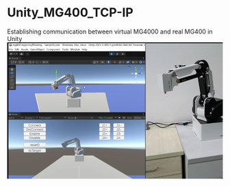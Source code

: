 # Unity_MG400_TCP-IP
Establishing communication between virtual MG4000 and real MG400 in Unity
![image](demo1.png)
